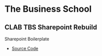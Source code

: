 # The Business School

## CLAB TBS Sharepoint Rebuild

Sharepoint Boilerplate

- [Source Code](https://drive.google.com/open?id=1pgdgtQBycg2AeuxEoQPcGoXUkvjpZ4ZR)
